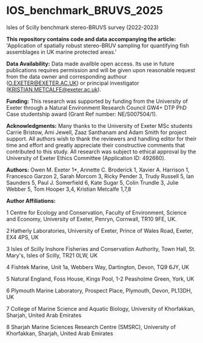 # IOS_benchmark_BRUVS_2025
Isles of Scilly benchmark stereo-BRUVS survey (2022-2023)

**This repository contains code and data accompanying the article:**
'Application of spatially robust stereo-BRUV sampling for quantifying fish assemblages in UK marine protected areas.'

**Data Availability:**
Data made availble open access. Its use in future publications requires permission and will be given upon reasonable request from the data owner and corresponding authour (O.EXETER@EXETER.AC.UK) or principal investigator (KRISTIAN.METCALFE@exeter.ac.uk).

**Funding:**
This research was supported by funding from the University of Exeter through a Natural Environment Research Council GW4+ DTP PhD Case studentship award (Grant Ref number: NE/S007504/1). 

**Acknowledgments:**
Many thanks to the University of Exeter MSc students Carrie Bristow, Ami Jewell, Zaaz Santhanam and Adam Smith for project support. All authors wish to thank the reviewers and handling editor for their time and effort and greatly appreciate their constructive comments that contributed to this study. All research was subject to ethical approval by the University of Exeter Ethics Committee (Application ID: 492660). 

**Authors:**
Owen M. Exeter 1*, Annette C. Broderick 1, Xavier A. Harrison 1, Francesco Garzon 2, Sarah Morcom 3, Ricky Pender 3, Trudy Russell 5, Ian Saunders 5, Paul J. Somerfield 6, Kate Sugar 5, Colin Trundle 3, Julie Webber 5, Tom Hooper 3,4, Kristian Metcalfe 1,7,8 

**Author Affiliations:**

1 Centre for Ecology and Conservation, Faculty of Environment, Science and Economy, University of Exeter, Penryn, Cornwall, TR10 9FE, UK.

2 Hatherly Laboratories, University of Exeter, Prince of Wales Road, Exeter, EX4 4PS, UK

3 Isles of Scilly Inshore Fisheries and Conservation Authority, Town Hall, St. Mary's, Isles of Scilly, TR21 0LW, UK

4 Fishtek Marine, Unit 1a, Webbers Way, Dartington, Devon, TQ9 6JY, UK

5 Natural England, Foss House, Kings Pool, 1-2 Peasholme Green, York, UK 

6 Plymouth Marine Laboratory, Prospect Place, Plymouth, Devon, PL13DH, UK

7 College of Marine Science and Aquatic Biology, University of Khorfakkan, Sharjah, United Arab Emirates

8 Sharjah Marine Sciences Research Centre (SMSRC), University of Khorfakkan, Sharjah, United Arab Emirates
